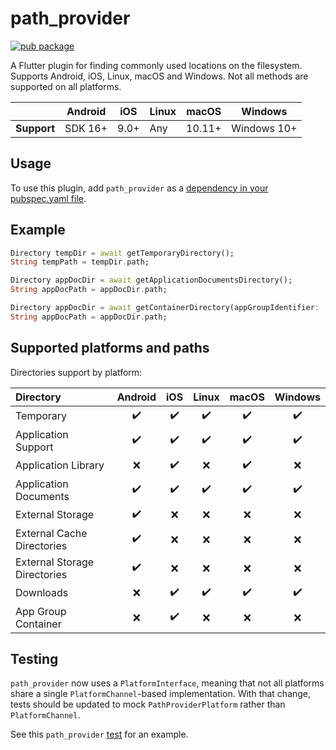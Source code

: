 # path_provider

[![pub package](https://img.shields.io/pub/v/path_provider.svg)](https://pub.dev/packages/path_provider)

A Flutter plugin for finding commonly used locations on the filesystem.
Supports Android, iOS, Linux, macOS and Windows.
Not all methods are supported on all platforms.

|             | Android | iOS  | Linux | macOS  | Windows     |
|-------------|---------|------|-------|--------|-------------|
| **Support** | SDK 16+ | 9.0+ | Any   | 10.11+ | Windows 10+ |

## Usage

To use this plugin, add `path_provider` as a [dependency in your pubspec.yaml file](https://flutter.dev/docs/development/platform-integration/platform-channels).

## Example
```dart
Directory tempDir = await getTemporaryDirectory();
String tempPath = tempDir.path;

Directory appDocDir = await getApplicationDocumentsDirectory();
String appDocPath = appDocDir.path;

Directory appDocDir = await getContainerDirectory(appGroupIdentifier: 'group.example.myAppGroup');
String appDocPath = appDocDir.path;
```

## Supported platforms and paths

Directories support by platform:

| Directory | Android | iOS | Linux | macOS | Windows |
| :--- | :---: | :---: | :---: | :---: | :---: |
| Temporary | ✔️ | ✔️ | ✔️ | ✔️ | ✔️ |
| Application Support | ✔️ | ✔️ | ✔️ | ✔️ | ✔️ |
| Application Library | ❌️ | ✔️ | ❌️ | ✔️ | ❌️ |
| Application Documents | ✔️ | ✔️ | ✔️ | ✔️ | ✔️ |
| External Storage | ✔️ | ❌ | ❌ | ❌️ | ❌️ |
| External Cache Directories | ✔️ | ❌ | ❌ | ❌️ | ❌️ |
| External Storage Directories | ✔️ | ❌ | ❌ | ❌️ | ❌️ |
| Downloads | ❌ | ✔️ | ✔️ | ✔️ | ✔️ |
| App Group Container | ❌ | ✔️ | ❌ | ❌ | ❌ |

## Testing

`path_provider` now uses a `PlatformInterface`, meaning that not all platforms share a single `PlatformChannel`-based implementation.
With that change, tests should be updated to mock `PathProviderPlatform` rather than `PlatformChannel`.

See this `path_provider` [test](https://github.com/flutter/plugins/blob/main/packages/path_provider/path_provider/test/path_provider_test.dart) for an example.
